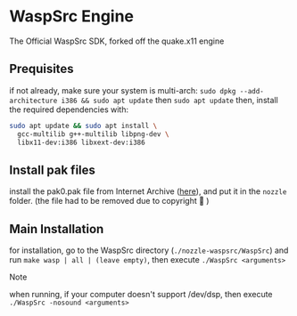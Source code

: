 # WaspSrc Engine

The Official WaspSrc SDK, forked off the quake.x11 engine

## Prequisites
if not already, make sure your system is multi-arch: `sudo dpkg --add-architecture i386 && sudo apt update` then `sudo apt update`
then, install the required dependencies with:
```bash
sudo apt update && sudo apt install \
  gcc-multilib g++-multilib libpng-dev \
  libx11-dev:i386 libxext-dev:i386
```

## Install pak files
install the pak0.pak file from Internet Archive ([here](https://archive.org/download/quake_dos/Quake.zip/id1%2Fpak0.pak)), and put it in the `nozzle` folder. (the file had to be removed due to copyright 💾 )

## Main Installation
for installation, go to the WaspSrc directory (`./nozzle-waspsrc/WaspSrc`) and run `make wasp | all | (leave empty)`, then execute `./WaspSrc <arguments>`

> [!NOTE]
> when running, if your computer doesn't support /dev/dsp, then execute `./WaspSrc -nosound <arguments>`
